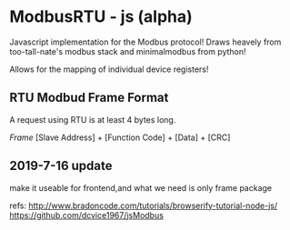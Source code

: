 # ModbusRTU - js (alpha)
Javascript implementation for the Modbus protocol!
Draws heavely from too-tall-nate's modbus stack and minimalmodbus from python!

Allows for the mapping of individual device registers!


## RTU Modbud Frame Format
A request using RTU is at least 4 bytes long.

_Frame_
[Slave Address] + [Function Code] + [Data] + [CRC]

## 2019-7-16 update
make it useable for frontend,and what we need is only frame package

refs:
http://www.bradoncode.com/tutorials/browserify-tutorial-node-js/
https://github.com/dcvice1967/jsModbus



